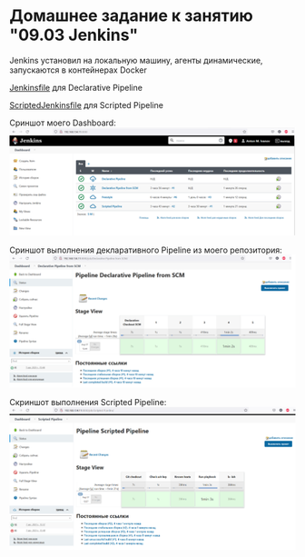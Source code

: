 # Домашнее задание к занятию "09.03 Jenkins"

Jenkins установил на локальную машину, агенты динамические, запускаются в контейнерах Docker

[Jenkinsfile](Jenkinsfile) для  Declarative Pipeline

[ScriptedJenkinsfile](ScriptedJenkinsfile) для Scripted Pipeline

Сриншот моего Dashboard:
![alt text](screenshots/JenkinsView.png "Dashboard")​

Сриншот выполнения декларативного Pipeline из моего репозитория:
![alt text](screenshots/DeclarativePipeline.png "DeclarativePipeline")​

Скриншот выполнения Scripted Pipeline:
![alt text](screenshots/ScriptedPipeline.png "ScriptedPipeline")​